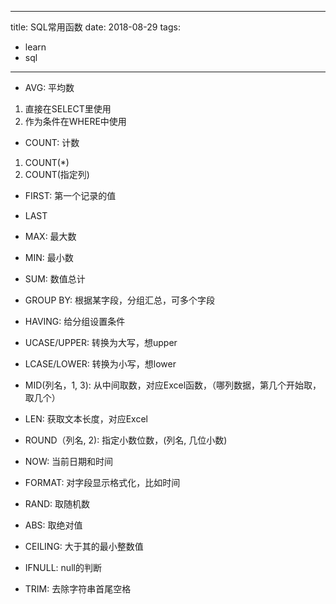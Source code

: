 
---
title: SQL常用函数
date: 2018-08-29
tags: 
- learn
- sql
---

- AVG: 平均数
1. 直接在SELECT里使用
2. 作为条件在WHERE中使用

- COUNT: 计数
1. COUNT(*)
2. COUNT(指定列)

- FIRST: 第一个记录的值
- LAST

- MAX: 最大数
- MIN: 最小数

- SUM: 数值总计

- GROUP BY: 根据某字段，分组汇总，可多个字段
<!--more-->

- HAVING: 给分组设置条件

- UCASE/UPPER: 转换为大写，想upper
- LCASE/LOWER: 转换为小写，想lower

- MID(列名，1, 3): 从中间取数，对应Excel函数，（哪列数据，第几个开始取，取几个）

- LEN: 获取文本长度，对应Excel

- ROUND（列名, 2): 指定小数位数，(列名, 几位小数)

- NOW: 当前日期和时间
- FORMAT: 对字段显示格式化，比如时间

- RAND: 取随机数

- ABS: 取绝对值

- CEILING: 大于其的最小整数值

- IFNULL: null的判断

- TRIM: 去除字符串首尾空格


